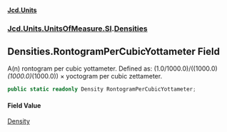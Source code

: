 #### [Jcd.Units](index.md 'index')
### [Jcd.Units.UnitsOfMeasure.SI](Jcd.Units.UnitsOfMeasure.SI.md 'Jcd.Units.UnitsOfMeasure.SI').[Densities](Densities.md 'Jcd.Units.UnitsOfMeasure.SI.Densities')

## Densities.RontogramPerCubicYottameter Field

A(n) rontogram per cubic yottameter. Defined as: (1.0/1000.0)/((1000.0)*(1000.0)*(1000.0)) × yoctogram per cubic zettameter.

```csharp
public static readonly Density RontogramPerCubicYottameter;
```

#### Field Value
[Density](Density.md 'Jcd.Units.UnitTypes.Density')